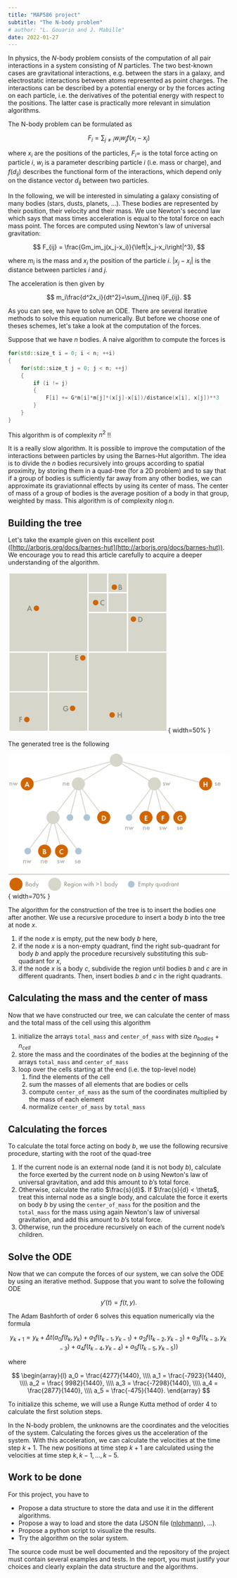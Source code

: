 ```yaml
---
title: "MAP586 project"
subtitle: "The N-body problem"
# author: "L. Gouarin and J. Mabille"
date: 2022-01-27
---
```


In physics, the $N$-body problem consists of the computation of all pair interactions in a system consisting of $N$ particles. The two best-known cases are gravitational interactions, e.g. between the stars in a galaxy, and electrostatic interactions between atoms represented as point charges. The interactions can be described by a potential energy or by the forces acting on each particle, i.e. the derivatives of the potential energy with respect to the positions. The latter case is practically more relevant in simulation algorithms.

The N-body problem can be formulated as

$$
F_i = \sum_{j \neq i} w_i w_j f(x_i-x_j)
$$

where $x_i$ are the positions of the particles, $F_i=$ is the total force acting on particle $i$, $w_i$ is a parameter describing particle $i$ (i.e. mass or charge), and $f(d_{ij})$ describes the functional form of the interactions, which depend only on the distance vector $d_{ij}$ between two particles.

In the following, we will be interested in simulating a galaxy consisting of many bodies (stars, dusts, planets, ...). These bodies are represented by their position, their velocity and their mass. We use Newton's second law which says that mass times acceleration is equal to the total force on each mass point. The forces are computed using Newton's law of universal gravitation:

$$
F_{ij} = \frac{Gm_im_j(x_j-x_i)}{\left|x_j-x_i\right|^3},
$$

where $m_i$ is the mass and $x_i$ the position of the particle $i$. $\left|x_j-x_i\right|$ is the distance between particles $i$ and $j$.

The acceleration is then given by

$$
m_i\frac{d^2x_i}{dt^2}=\sum_{j\neq i}F_{ij}.
$$

As you can see, we have to solve an ODE. There are several iterative methods to solve this equation numerically. But before we choose one of theses schemes, let's take a look at the computation of the forces.

Suppose that we have $n$ bodies. A naive algorithm to compute the forces is

```cpp
for(std::size_t i = 0; i < n; ++i)
{
    for(std::size_t j = 0; j < n; ++j)
    {
        if (i != j)
        {
            F[i] += G*m[i]*m[j]*(x[j]-x[i])/distance(x[i], x[j])**3
        }
    }
}
```

This algorithm is of complexity $n^2$ !!

It is a really slow algorithm. It is possible to improve the computation of the interactions between particles by using the Barnes-Hut algorithm. The idea is to divide the $n$ bodies recursively into groups according to spatial proximity, by storing them in a quad-tree (for a 2D problem) and to say that if a group of bodies is sufficiently far away from any other bodies, we can approximate its graviationnal effects by using its center of mass. The center of mass of a group of bodies is the average position of a body in that group, weighted by mass. This algorithm is of complexity $n \log n$.

## **Building the tree**

Let's take the example given on this excellent post ([http://arborjs.org/docs/barnes-hut](http://arborjs.org/docs/barnes-hut)). We encourage you to read this article carefully to acquire a deeper understanding of the algorithm.

![example space](./figures/example-space.png){ width=50% }


The generated tree is the following

![example tree](./figures/example-tree.png){ width=70% }


The algorithm for the construction of the tree is to insert the bodies one after another. We use a recursive procedure to insert a body $b$ into the tree at node $x$.

   1. if the node $x$ is empty, put the new body $b$ here,
   2. if the node $x$ is a non-empty quadrant, find the right sub-quadrant for body $b$ and apply the procedure recursively substituting this sub-quadrant for $x$,
   3. if the node $x$ is a body $c$, subdivide the region until bodies $b$ and $c$ are in different quadrants. Then, insert bodies $b$ and $c$ in the right quadrants.

## **Calculating the mass and the center of mass**

Now that we have constructed our tree, we can calculate the center of mass and the total mass of the cell using this algorithm

   1. initialize the arrays `total_mass` and `center_of_mass` with size $n_{bodies} + n_{cell}$
   2. store the mass and the coordinates of the bodies at the beginning of the arrays `total_mass` and `center_of_mass`
   3. loop over the cells starting at the end (i.e. the top-level node)
       1. find the elements of the cell
       2. sum the masses of all elements that are bodies or cells
       3. compute `center_of_mass` as the sum of the coordinates multiplied by the mass of each element
       4. normalize `center_of_mass` by `total_mass`

## **Calculating the forces**

To calculate the total force acting on body $b$, we use the following recursive procedure, starting with the root of the quad-tree

   1. If the current node is an external node (and it is not body $b$), calculate the force exerted by the current node on $b$ using Newton's law of universal gravitation, and add this amount to $b$’s total force.
   2. Otherwise, calculate the ratio $\frac{s}{d}$. If $\frac{s}{d} < \theta$, treat this internal node as a single body, and calculate the force it exerts on body $b$ by using the `center_of_mass` for the position and the `total_mass` for the mass using again Newton's law of universal gravitation, and add this amount to $b$’s total force.
   3. Otherwise, run the procedure recursively on each of the current node’s children.

## **Solve the ODE**

Now that we can compute the forces of our system, we can solve the ODE by using an iterative method. Suppose that you want to solve the following ODE

$$
y'(t) = f(t,y).
$$

The Adam Bashforth of order $6$ solves this equation numerically via the formula

$$
y_{k+1} = y_k + \Delta t \left(a_0f(t_{k}, y_{k})+a_1f(t_{k-1}, y_{k-1}) + a_2f(t_{k-2}, y_{k-2})+a_3f(t_{k-3}, y_{k-3})+a_4f(t_{k-4}, y_{k-4})+a_5f(t_{k-5}, y_{k-5})\right)
$$

where

$$
\begin{array}{l}
a_0 = \frac{4277}{1440}, \\\\
a_1 = \frac{-7923}{1440}, \\\\
a_2 = \frac{ 9982}{1440}, \\\\
a_3 = \frac{-7298}{1440}, \\\\
a_4 = \frac{2877}{1440}, \\\\
a_5 = \frac{-475}{1440}.
\end{array}
$$

To initialize this scheme, we will use a Runge Kutta method of order $4$ to calculate the first solution steps.

In the N-body problem, the unknowns are the coordinates and the velocities of the system. Calculating the forces gives us the acceleration of the system. With this acceleration, we can calculate the velocities at the time step $k+1$. The new positions at time step $k+1$ are calculated using the velocities at time step $k, k-1, \dots, k-5$.

## Work to be done

For this project, you have to

- Propose a data structure to store the data and use it in the different algorithms.
- Propose a way to load and store the data (JSON file ([nlohmann](https://json.nlohmann.me/)), ...).
- Propose a python script to visualize the results.
- Try the algorithm on the solar system.

The source code must be well documented and the repository of the project must contain several examples and tests. In the report, you must justify your choices and clearly explain the data structure and the algorithms.

